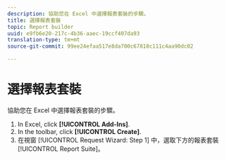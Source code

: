 ```yaml
---
description: 協助您在 Excel 中選擇報表套裝的步驟。
title: 選擇報表套裝
topic: Report builder
uuid: e9fb6e20-217c-4b36-aaec-19ccf407da93
translation-type: tm+mt
source-git-commit: 99ee24efaa517e8da700c67818c111c4aa90dc02

---
```



# 選擇報表套裝

協助您在 Excel 中選擇報表套裝的步驟。

1. In Excel, click **[!UICONTROL Add-Ins]**.
1. In the toolbar, click **[!UICONTROL Create]**.
1. 在視窗 [!UICONTROL Request Wizard: Step 1] 中，選取下方的報表套裝 [!UICONTROL Report Suite]。
